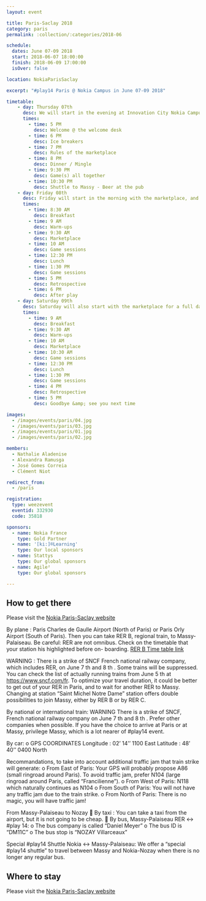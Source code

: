 ```yaml
---
layout: event

title: Paris-Saclay 2018
category: paris
permalink: :collection/:categories/2018-06

schedule:
  dates: June 07-09 2018
  start: 2018-06-07 18:00:00
  finish: 2018-06-09 17:00:00
  isOver: false

location: NokiaParisSaclay

excerpt: "#play14 Paris @ Nokia Campus in June 07-09 2018"

timetable:
    - day: Thursday 07th
      desc: We will start in the evening at Innovation City Nokia Campus, in Nozay City, belonging to Paris-Saclay’s Area.
      times:
        - time: 5 PM
          desc: Welcome @ the welcome desk
        - time: 6 PM
          desc: Ice breakers
        - time: 7 PM
          desc: Rules of the marketplace
        - time: 8 PM
          desc: Dinner / Mingle
        - time: 9:30 PM
          desc: Game(s) all together
        - time: 10:30 PM
          desc: Shuttle to Massy - Beer at the pub
    - day: Friday 08th
      desc: Friday will start in the morning with the marketplace, and then we will play games all day long.
      times:
        - time: 8:30 AM
          desc: Breakfast
        - time: 9 AM
          desc: Warm-ups
        - time: 9:30 AM
          desc: Marketplace
        - time: 10 AM
          desc: Game sessions
        - time: 12:30 PM
          desc: Lunch
        - time: 1:30 PM
          desc: Game sessions
        - time: 5 PM
          desc: Retrospective
        - time: 6 PM
          desc: After play
    - day: Saturday 09th
      desc: Saturday will also start with the marketplace for a full day of games. Whoever needs to catch a plane or a train can leave earlier.
      times:
        - time: 9 AM
          desc: Breakfast
        - time: 9:30 AM
          desc: Warm-ups
        - time: 10 AM
          desc: Marketplace
        - time: 10:30 AM
          desc: Game sessions
        - time: 12:30 PM
          desc: Lunch
        - time: 1:30 PM
          desc: Game sessions
        - time: 4 PM
          desc: Retrospective
        - time: 5 PM
          desc: Goodbye &amp; see you next time

images:
  - /images/events/paris/04.jpg
  - /images/events/paris/03.jpg
  - /images/events/paris/01.jpg
  - /images/events/paris/02.jpg

members:
  - Nathalie Aladenise
  - Alexandra Ramusga
  - José Gomes Correia
  - Clément Niot

redirect_from:
  - /paris

registration: 
  type: weezevent
  eventid: 332930
  code: 35818

sponsors:
  - name: Nokia France
    type: Gold Partner
  - name: '[ki:]®Learning'
    type: Our local sponsors
  - name: Stattys
    type: Our global sponsors
  - name: Agile²
    type: Our global sponsors

---
```


## How to get there

Please visit the [Nokia Paris-Saclay website](http://nokia-on-site.apotest.com/en/paris-saclay)

By plane :
Paris Charles de Gaulle Airport (North of Paris) or Paris Orly Airport (South of
Paris).
Then you can take RER B, regional train, to Massy-Palaiseau. Be careful: RER are
not omnibus. Check on the timetable that your station his highlighted before on-
boarding.
[RER B Time table link](https://www.transilien.com/)

WARNING : There is a strike of SNCF French national railway company, which
includes RER, on June 7 th and 8 th . Some trains will be suppressed. You can check the
list of actually running trains from June 5 th at https://www.sncf.com/fr. To optimize
your travel duration, it could be better to get out of your RER in Paris, and to wait for another RER to Massy. Changing at station “Saint Michel Notre Dame” station offers
double possibilities to join Massy, either by RER B or by RER C.

By national or international train:
WARNING There is a strike of SNCF, French national railway company on June 7 th
and 8 th . Prefer other companies when possible. If you have the choice to arrive at Paris
or at Massy, privilege Massy, which is a lot nearer of #play14 event.

By car:
o GPS COORDINATES
Longitude : 02’ 14’’ 1100 East
Latitude : 48’ 40’’ 0400 North

Recommandations, to take into account additional traffic jam that train strike will
generate:
o From East of Paris: Your GPS will probably propose A86 (small ringroad
around Paris). To avoid traffic jam, prefer N104 (large ringroad around Paris,
called “Francilienne”).
o From West of Paris: N118 which naturally continues as N104
o From South of Paris: You will not have any traffic jam due to the train strike.
o From North of Paris: There is no magic, you will have traffic jam!

From Massy-Palaiseau to Nozay
 By taxi : You can take a taxi from the airport, but it is not going to be cheap.
 By bus, Massy-Palaiseau RER &lt;-&gt; #play 14:
o The bus company is called “Daniel Meyer”
o The bus ID is “DM11C”
o The bus stop is “NOZAY Villarceaux”

Special #play14 Shuttle Nokia &lt;-&gt; Massy-Palaiseau:
We offer a “special #play14 shuttle” to travel between Massy and Nokia-Nozay when
there is no longer any regular bus.

<div class='two spacing'></div>

## Where to stay 

Please visit the [Nokia Paris-Saclay website](http://nokia-on-site.apotest.com/en/paris-saclay/list-hotels-restaurants)
